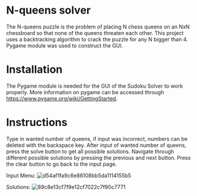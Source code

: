 # N-queens solver
The N-queens puzzle is the problem of placing N chess queens on an NxN chessboard so that none of the queens threaten each other. This project uses a backtracking algorithm to crack the puzzle for any N bigger than 4. Pygame module was used to construct the GUI.

# Installation
The Pygame module is needed for the GUI of the Sudoku Solver to work properly.
More information on pygame can be accessed through https://www.pygame.org/wiki/GettingStarted.

# Instructions
Type in wanted number of queens, if input was incorrect, numbers can be deleted with the backspace key. After input of wanted number of queens, press the solve button to get all possible solutions. Navigate through different possible solutions by pressing the previous and next button. Press the clear button to go back to the input page.

Input Menu:
![d54af1fa9c6e86108bb5da1114155b5](https://user-images.githubusercontent.com/54945640/74020735-28d30080-49d5-11ea-8e6c-a440754d1b6f.png)

Solutions:
![89c8e13cf7f9e12cf7022c7f90c7771](https://user-images.githubusercontent.com/54945640/74020766-37b9b300-49d5-11ea-8698-b61428781a79.png)
